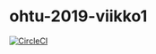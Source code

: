 # ohtu-2019-viikko1

[![CircleCI](https://circleci.com/gh/soleinonen/ohtu-2019-viikko1.svg?style=svg)](https://circleci.com/gh/soleinonen/ohtu-2019-viikko1)
